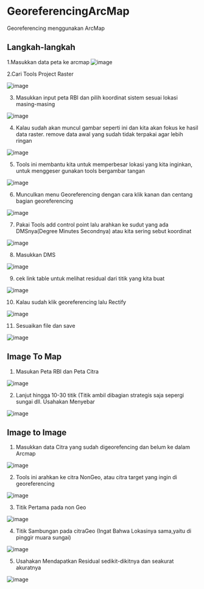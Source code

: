 # GeoreferencingArcMap
Georeferencing menggunakan ArcMap


## Langkah-langkah
1.Masukkan data peta ke arcmap ![image](https://user-images.githubusercontent.com/87703066/154121937-765268f2-c2d2-447b-a7c2-a25df3192b5a.png)

2.Cari Tools Project Raster 

![image](https://user-images.githubusercontent.com/87703066/154122072-09e6777c-9a0f-4246-99e8-de4b80fb16f9.png)

3. Masukkan input peta RBI dan pilih koordinat sistem sesuai lokasi masing-masing

![image](https://user-images.githubusercontent.com/87703066/154122883-ab8b95c4-eacd-4dee-a8fe-3991c527208f.png)

4. Kalau sudah akan muncul gambar seperti ini dan kita akan fokus ke hasil data raster. remove data awal yang sudah tidak terpakai agar lebih ringan
 
![image](https://user-images.githubusercontent.com/87703066/154123246-6732ba10-fdb3-45f7-8263-17f8225a117c.png)
 
5. Tools ini membantu kita untuk memperbesar lokasi yang kita inginkan, untuk menggeser gunakan tools bergambar tangan
 
 ![image](https://user-images.githubusercontent.com/87703066/154123456-99dfa70a-d3e9-4167-8922-0fc94f62ae00.png)
 
6. Munculkan menu Georeferencing dengan cara klik kanan dan centang bagian georeferencing

![image](https://user-images.githubusercontent.com/87703066/154123606-6417714b-bf10-485f-bed3-42c28ee80c74.png)

7. Pakai Tools add control point lalu arahkan ke sudut yang ada DMSnya(Degree Minutes Secondnya) atau kita sering sebut koordinat

![image](https://user-images.githubusercontent.com/87703066/154128160-81c6af92-87d0-4148-a514-9765e25a42b5.png)

8. Masukkan DMS

![image](https://user-images.githubusercontent.com/87703066/154128219-ca9082b5-3b91-4db5-be40-c097a651163f.png)

9. cek link table untuk melihat residual dari titik yang kita buat

![image](https://user-images.githubusercontent.com/87703066/154129125-cb034b13-ec27-4453-8438-59f5bbd06f7f.png)

10. Kalau sudah klik georeferencing lalu Rectify

![image](https://user-images.githubusercontent.com/87703066/154129247-63647b7a-5cb7-4f55-a173-f32484d6d24d.png)

11. Sesuaikan file dan save

![image](https://user-images.githubusercontent.com/87703066/154129451-6e1c954c-ff38-4fc7-9976-af4b26ff3805.png)


## Image To Map
1. Masukan Peta RBI dan Peta Citra
 
![image](https://user-images.githubusercontent.com/87703066/154129769-665b2650-ac96-49ec-9cda-39f46503af77.png)

2. Lanjut hingga 10-30 titik (Titik ambil dibagian strategis saja sepergi sungai dll. Usahakan Menyebar

![image](https://user-images.githubusercontent.com/87703066/154130479-902fcfbe-fa03-41ca-9d90-c579de9783c3.png)


## Image to Image

1. Masukkan data Citra yang sudah digeorefencing dan belum ke dalam Arcmap

![image](https://user-images.githubusercontent.com/87703066/154131049-53747584-3165-4837-957c-a69cdf248e53.png)

2. Tools ini arahkan ke citra NonGeo, atau citra target yang ingin di georeferencing

![image](https://user-images.githubusercontent.com/87703066/154131157-7eda90cb-3331-41e2-bc81-c9fd0c789a62.png)

3. Titik Pertama pada non Geo

![image](https://user-images.githubusercontent.com/87703066/154131263-a9e33f48-a8b4-4a32-b9e2-708539b0760d.png)

4. Titik Sambungan pada citraGeo (Ingat Bahwa Lokasinya sama,yaitu di pinggir muara sungai)

![image](https://user-images.githubusercontent.com/87703066/154131536-a7bf1db3-09bd-48af-a61c-86708c813e56.png)

5. Usahakan Mendapatkan Residual sedikit-dikitnya dan seakurat akuratnya

![image](https://user-images.githubusercontent.com/87703066/154132452-3482812a-3a1e-4f94-9f42-355227774942.png)



